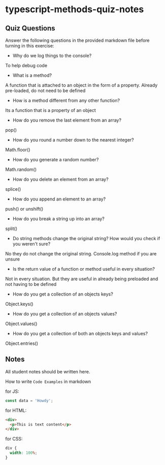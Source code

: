 # typescript-methods-quiz-notes

## Quiz Questions

Answer the following questions in the provided markdown file before turning in this exercise:

- Why do we log things to the console?

To help debug code

- What is a method?

A function that is attached to an object in the form of a property. Already pre-loaded, do not need to be defined

- How is a method different from any other function?

Its a function that is a property of an object

- How do you remove the last element from an array?

pop()

- How do you round a number down to the nearest integer?

Math.floor()

- How do you generate a random number?

Math.random()

- How do you delete an element from an array?

splice()

- How do you append an element to an array?

push() or unshift()

- How do you break a string up into an array?

split()

- Do string methods change the original string? How would you check if you weren't sure?

No they do not change the original string. Console.log method if you are unsure

- Is the return value of a function or method useful in every situation?

Not in every situation. But they are useful in already being preloaded and not having to be defined

- How do you get a collection of an objects keys?

Object.keys()

- How do you get a collection of an objects values?

Object.values()

- How do you get a collection of both an objects keys and values?

Object.entries()

## Notes

All student notes should be written here.

How to write `Code Examples` in markdown

for JS:

```javascript
const data = 'Howdy';
```

for HTML:

```html
<div>
  <p>This is text content</p>
</div>
```

for CSS:

```css
div {
  width: 100%;
}
```
